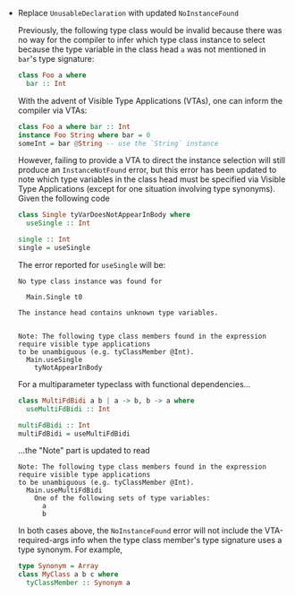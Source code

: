 * Replace `UnusableDeclaration` with updated `NoInstanceFound`

  Previously, the following type class would be invalid
  because there was no way for the compiler to infer
  which type class instance to select because
  the type variable in the class head `a` was
  not mentioned in `bar`'s type signature:
  
  ```purs
  class Foo a where
    bar :: Int
  ```

  With the advent of Visible Type Applications (VTAs), 
  one can inform the compiler via VTAs:
  
  ```purs
  class Foo a where bar :: Int
  instance Foo String where bar = 0
  someInt = bar @String -- use the `String` instance
  ```

  However, failing to provide a VTA to direct the instance selection
  will still produce an `InstanceNotFound` error, but this error 
  has been updated to note which type variables in the class head
  must be specified via Visible Type Applications 
  (except for one situation involving type synonyms).
  Given the following code

  ```purs
  class Single tyVarDoesNotAppearInBody where 
    useSingle :: Int

  single :: Int
  single = useSingle
  ```
  
  The error reported for `useSingle` will be:
  
  ```
  No type class instance was found for

    Main.Single t0

  The instance head contains unknown type variables.
  

  Note: The following type class members found in the expression require visible type applications 
  to be unambiguous (e.g. tyClassMember @Int).
    Main.useSingle
      tyNotAppearInBody
  ```

  For a multiparameter typeclass with functional dependencies...
  
  ```purs
  class MultiFdBidi a b | a -> b, b -> a where
    useMultiFdBidi :: Int

  multiFdBidi :: Int
  multiFdBidi = useMultiFdBidi
  ```

  ...the "Note" part is updated to read
  ```
  Note: The following type class members found in the expression require visible type applications 
  to be unambiguous (e.g. tyClassMember @Int).
    Main.useMultiFdBidi
      One of the following sets of type variables:
        a
        b
  ```

  In both cases above, the `NoInstanceFound` error will not include 
  the VTA-required-args info when the type class member's type signature uses a type synonym.
  For example,
  ```purs
  type Synonym = Array
  class MyClass a b c where
    tyClassMember :: Synonym a
  ```
